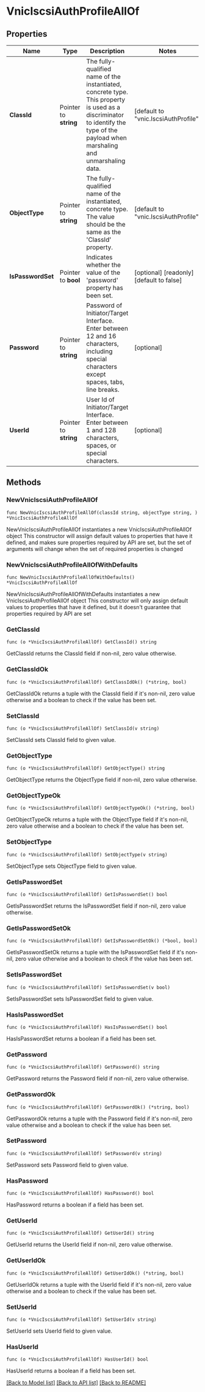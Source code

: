 # VnicIscsiAuthProfileAllOf

## Properties

Name | Type | Description | Notes
------------ | ------------- | ------------- | -------------
**ClassId** | Pointer to **string** | The fully-qualified name of the instantiated, concrete type. This property is used as a discriminator to identify the type of the payload when marshaling and unmarshaling data. | [default to "vnic.IscsiAuthProfile"]
**ObjectType** | Pointer to **string** | The fully-qualified name of the instantiated, concrete type. The value should be the same as the &#39;ClassId&#39; property. | [default to "vnic.IscsiAuthProfile"]
**IsPasswordSet** | Pointer to **bool** | Indicates whether the value of the &#39;password&#39; property has been set. | [optional] [readonly] [default to false]
**Password** | Pointer to **string** | Password of Initiator/Target Interface. Enter between 12 and 16 characters, including special characters except spaces, tabs, line breaks. | [optional] 
**UserId** | Pointer to **string** | User Id of Initiator/Target Interface. Enter between 1 and 128 characters, spaces, or special characters. | [optional] 

## Methods

### NewVnicIscsiAuthProfileAllOf

`func NewVnicIscsiAuthProfileAllOf(classId string, objectType string, ) *VnicIscsiAuthProfileAllOf`

NewVnicIscsiAuthProfileAllOf instantiates a new VnicIscsiAuthProfileAllOf object
This constructor will assign default values to properties that have it defined,
and makes sure properties required by API are set, but the set of arguments
will change when the set of required properties is changed

### NewVnicIscsiAuthProfileAllOfWithDefaults

`func NewVnicIscsiAuthProfileAllOfWithDefaults() *VnicIscsiAuthProfileAllOf`

NewVnicIscsiAuthProfileAllOfWithDefaults instantiates a new VnicIscsiAuthProfileAllOf object
This constructor will only assign default values to properties that have it defined,
but it doesn't guarantee that properties required by API are set

### GetClassId

`func (o *VnicIscsiAuthProfileAllOf) GetClassId() string`

GetClassId returns the ClassId field if non-nil, zero value otherwise.

### GetClassIdOk

`func (o *VnicIscsiAuthProfileAllOf) GetClassIdOk() (*string, bool)`

GetClassIdOk returns a tuple with the ClassId field if it's non-nil, zero value otherwise
and a boolean to check if the value has been set.

### SetClassId

`func (o *VnicIscsiAuthProfileAllOf) SetClassId(v string)`

SetClassId sets ClassId field to given value.


### GetObjectType

`func (o *VnicIscsiAuthProfileAllOf) GetObjectType() string`

GetObjectType returns the ObjectType field if non-nil, zero value otherwise.

### GetObjectTypeOk

`func (o *VnicIscsiAuthProfileAllOf) GetObjectTypeOk() (*string, bool)`

GetObjectTypeOk returns a tuple with the ObjectType field if it's non-nil, zero value otherwise
and a boolean to check if the value has been set.

### SetObjectType

`func (o *VnicIscsiAuthProfileAllOf) SetObjectType(v string)`

SetObjectType sets ObjectType field to given value.


### GetIsPasswordSet

`func (o *VnicIscsiAuthProfileAllOf) GetIsPasswordSet() bool`

GetIsPasswordSet returns the IsPasswordSet field if non-nil, zero value otherwise.

### GetIsPasswordSetOk

`func (o *VnicIscsiAuthProfileAllOf) GetIsPasswordSetOk() (*bool, bool)`

GetIsPasswordSetOk returns a tuple with the IsPasswordSet field if it's non-nil, zero value otherwise
and a boolean to check if the value has been set.

### SetIsPasswordSet

`func (o *VnicIscsiAuthProfileAllOf) SetIsPasswordSet(v bool)`

SetIsPasswordSet sets IsPasswordSet field to given value.

### HasIsPasswordSet

`func (o *VnicIscsiAuthProfileAllOf) HasIsPasswordSet() bool`

HasIsPasswordSet returns a boolean if a field has been set.

### GetPassword

`func (o *VnicIscsiAuthProfileAllOf) GetPassword() string`

GetPassword returns the Password field if non-nil, zero value otherwise.

### GetPasswordOk

`func (o *VnicIscsiAuthProfileAllOf) GetPasswordOk() (*string, bool)`

GetPasswordOk returns a tuple with the Password field if it's non-nil, zero value otherwise
and a boolean to check if the value has been set.

### SetPassword

`func (o *VnicIscsiAuthProfileAllOf) SetPassword(v string)`

SetPassword sets Password field to given value.

### HasPassword

`func (o *VnicIscsiAuthProfileAllOf) HasPassword() bool`

HasPassword returns a boolean if a field has been set.

### GetUserId

`func (o *VnicIscsiAuthProfileAllOf) GetUserId() string`

GetUserId returns the UserId field if non-nil, zero value otherwise.

### GetUserIdOk

`func (o *VnicIscsiAuthProfileAllOf) GetUserIdOk() (*string, bool)`

GetUserIdOk returns a tuple with the UserId field if it's non-nil, zero value otherwise
and a boolean to check if the value has been set.

### SetUserId

`func (o *VnicIscsiAuthProfileAllOf) SetUserId(v string)`

SetUserId sets UserId field to given value.

### HasUserId

`func (o *VnicIscsiAuthProfileAllOf) HasUserId() bool`

HasUserId returns a boolean if a field has been set.


[[Back to Model list]](../README.md#documentation-for-models) [[Back to API list]](../README.md#documentation-for-api-endpoints) [[Back to README]](../README.md)


